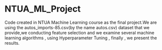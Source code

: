 # NTUA_ML_Project

Code created in NTUA Machine Learning course as the final project.We are using the autos_imports-85.csv(by the name autos.csv) dataset that we provide,we conducting feature selection and we examine several machine learning algorithms , using Hyperparameter Tuning , finally , we present the results. 
